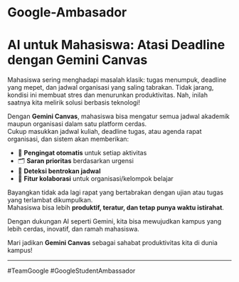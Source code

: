 # Google-Ambasador

# AI untuk Mahasiswa: Atasi Deadline dengan Gemini Canvas

Mahasiswa sering menghadapi masalah klasik: tugas menumpuk, deadline yang mepet, dan jadwal organisasi yang saling tabrakan. Tidak jarang, kondisi ini membuat stres dan menurunkan produktivitas. Nah, inilah saatnya kita melirik solusi berbasis teknologi!  

Dengan **Gemini Canvas**, mahasiswa bisa mengatur semua jadwal akademik maupun organisasi dalam satu platform cerdas.  
Cukup masukkan jadwal kuliah, deadline tugas, atau agenda rapat organisasi, dan sistem akan memberikan:  

- 🔔 **Pengingat otomatis** untuk setiap aktivitas  
- 🗂️ **Saran prioritas** berdasarkan urgensi  
- 📅 **Deteksi bentrokan jadwal**  
- 🤝 **Fitur kolaborasi** untuk organisasi/kelompok belajar  

Bayangkan tidak ada lagi rapat yang bertabrakan dengan ujian atau tugas yang terlambat dikumpulkan.  
Mahasiswa bisa lebih **produktif, teratur, dan tetap punya waktu istirahat**.  

Dengan dukungan AI seperti Gemini, kita bisa mewujudkan kampus yang lebih cerdas, inovatif, dan ramah mahasiswa.  

Mari jadikan **Gemini Canvas** sebagai sahabat produktivitas kita di dunia kampus!  

---

#TeamGoogle #GoogleStudentAmbassador
